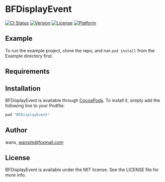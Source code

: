 # BFDisplayEvent

[![CI Status](http://img.shields.io/travis/wans/BFDisplayEvent.svg?style=flat)](https://travis-ci.org/wans/BFDisplayEvent)
[![Version](https://img.shields.io/cocoapods/v/BFDisplayEvent.svg?style=flat)](http://cocoapods.org/pods/BFDisplayEvent)
[![License](https://img.shields.io/cocoapods/l/BFDisplayEvent.svg?style=flat)](http://cocoapods.org/pods/BFDisplayEvent)
[![Platform](https://img.shields.io/cocoapods/p/BFDisplayEvent.svg?style=flat)](http://cocoapods.org/pods/BFDisplayEvent)

## Example

To run the example project, clone the repo, and run `pod install` from the Example directory first.

## Requirements

## Installation

BFDisplayEvent is available through [CocoaPods](http://cocoapods.org). To install
it, simply add the following line to your Podfile:

```ruby
pod "BFDisplayEvent"
```

## Author

wans, wanslm@foxmail.com

## License

BFDisplayEvent is available under the MIT license. See the LICENSE file for more info.
